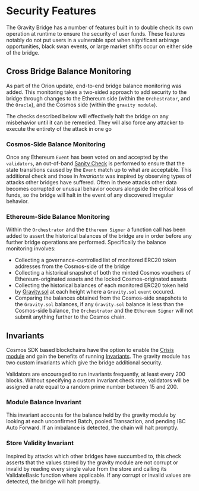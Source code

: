 # Security Features

The Gravity Bridge has a number of features built in to double check its own operation at runtime to ensure the security of user funds. These features notably do not put users in a vulnerable spot when significant arbirage opportunities, black swan events, or large market shifts occur on either side of the bridge.

## Cross Bridge Balance Monitoring

As part of the Orion update, end-to-end bridge balance monitoring was added. This monitoring takes a two-sided approach to add security to the bridge through changes to the Ethereum side (within the `Orchestrator`, and the `Oracle`), and the Cosmos side (within the `gravity module`).

The checks described below will effectively halt the bridge on any misbehavior until it can be remedied. They will also force any attacker to execute the entirety of the attack in one go

### Cosmos-Side Balance Monitoring

Once any Ethereum `Event` has been voted on and accepted by the `validators`, an out-of-band [Sanity Check](https://en.wikipedia.org/wiki/Sanity_check) is performed to ensure that the state transitions caused by the `Event` match up to what are acceptable. This additional check and those in *Invariants* was inspired by observing types of attacks other bridges have suffered. Often in these attacks other data becomes corrupted or unusual behavior occurs alongside the critical loss of funds, so the bridge will halt in the event of any discovered irregular behavior.

### Ethereum-Side Balance Monitoring

Within the `Orchestrator` and the `Ethereum Signer` a function call has been added to assert the historical balances of the bridge are in order before any further bridge operations are performed. Specifically the balance monitoring involves:
* Collecting a governance-controlled list of monitored ERC20 token addresses from the Cosmos-side of the bridge
* Collecting a historical snapshot of both the minted Cosmos vouchers of Ethereum-originated assets and the locked Cosmos-originated assets
* Collecting the historical balances of each monitored ERC20 token held by [Gravity.sol](/solidity/contracts/Gravity.sol) at each height where a `Gravity.sol` `event` occured.
* Comparing the balances obtained from the Cosmos-side snapshots to the `Gravity.sol` balances, if any `Gravity.sol` balance is less than the Cosmos-side balance, the `Orchestrator` and the `Ethereum Signer` will not submit anything further to the Cosmos chain.


## Invariants

Cosmos SDK based blockchains have the option to enable the [Crisis module](https://docs.cosmos.network/main/modules/crisis) and gain the benefits of running [Invariants](https://en.wikipedia.org/wiki/Invariant_(mathematics)#Invariants_in_computer_science). The gravity module has two custom invariants which give the bridge additional security.

Validators are encouraged to run invariants frequently, at least every 200 blocks. Without specifying a custom invariant check rate, validators will be assigned a rate equal to a random prime number between 15 and 200.

### Module Balance Invariant

This invariant accounts for the balance held by the gravity module by looking at each unconfirmed Batch, pooled Transaction, and pending IBC Auto Forward. If an imbalance is detected, the chain will halt promptly.

### Store Validity Invariant

Inspired by attacks which other bridges have succumbed to, this check asserts that the values stored by the gravity module are not corrupt or invalid by reading every single value from the store and calling its ValidateBasic function where applicable. If any corrupt or invalid values are detected, the bridge will halt promptly.